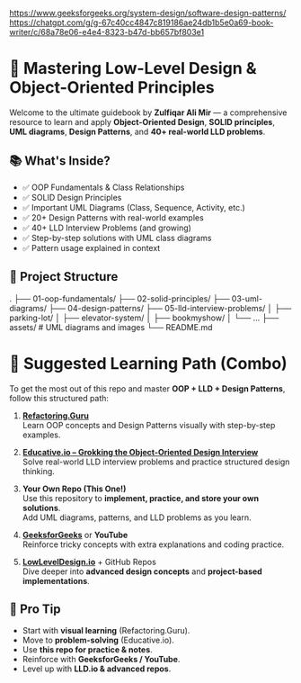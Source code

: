 https://www.geeksforgeeks.org/system-design/software-design-patterns/
https://chatgpt.com/g/g-67c40cc4847c819186ae24db1b5e0a69-book-writer/c/68a78e06-e4e4-8323-b47d-bb657bf803e1

# 🧠 Mastering Low-Level Design & Object-Oriented Principles

Welcome to the ultimate guidebook by **Zulfiqar Ali Mir** — a comprehensive resource to learn and apply **Object-Oriented Design**, **SOLID principles**, **UML diagrams**, **Design Patterns**, and **40+ real-world LLD problems**.


## 📚 What's Inside?

- ✅ OOP Fundamentals & Class Relationships  
- ✅ SOLID Design Principles  
- ✅ Important UML Diagrams (Class, Sequence, Activity, etc.)  
- ✅ 20+ Design Patterns with real-world examples  
- ✅ 40+ LLD Interview Problems (and growing)  
- ✅ Step-by-step solutions with UML class diagrams  
- ✅ Pattern usage explained in context  

## 📌 Project Structure

.
├── 01-oop-fundamentals/
├── 02-solid-principles/
├── 03-uml-diagrams/
├── 04-design-patterns/
├── 05-lld-interview-problems/
│   ├── parking-lot/
│   ├── elevator-system/
│   ├── bookmyshow/
│   └── ...
├── assets/              # UML diagrams and images
└── README.md


# 🔁 Suggested Learning Path (Combo)

To get the most out of this repo and master **OOP + LLD + Design Patterns**, follow this structured path:

1. **[Refactoring.Guru](https://refactoring.guru/)**  
   Learn OOP concepts and Design Patterns visually with step-by-step examples.

2. **[Educative.io – Grokking the Object-Oriented Design Interview](https://www.educative.io/courses/grokking-the-object-oriented-design-interview)**  
   Solve real-world LLD interview problems and practice structured design thinking.

3. **Your Own Repo (This One!)**  
   Use this repository to **implement, practice, and store your own solutions**.  
   Add UML diagrams, patterns, and LLD problems as you learn.

4. **[GeeksforGeeks](https://www.geeksforgeeks.org/)** or **YouTube**  
   Reinforce tricky concepts with extra explanations and coding practice.

5. **[LowLevelDesign.io](https://lowleveldesign.io/)** + GitHub Repos  
   Dive deeper into **advanced design concepts** and **project-based implementations**.



## 🧭 Pro Tip
- Start with **visual learning** (Refactoring.Guru).  
- Move to **problem-solving** (Educative.io).  
- Use **this repo for practice & notes**.  
- Reinforce with **GeeksforGeeks / YouTube**.  
- Level up with **LLD.io & advanced repos**.

